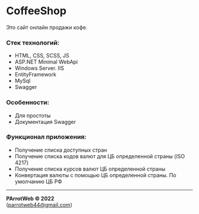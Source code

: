# CoffeeShop
Это сайт онлайн продажи кофе.

### Стек технологий:
- HTML, CSS, SCSS, JS
- ASP.NET Minimal WebApi
- Windows Server. IIS
- EntityFramework
- MySql
- Swagger

### Особенности:
- Для простоты 
- Документация Swagger

### Функционал приложения:
- Получение списка доступных стран
- Получение списка кодов валют для ЦБ определенной страны (ISO 4217)
- Получение списка курсов валют ЦБ определенной страны
- Конвертация валюты с помощью ЦБ определенной страны. По умолчанию ЦБ РФ

---
**PArrotWeb © 2022**  
(parrotweb44@gmail.com)
